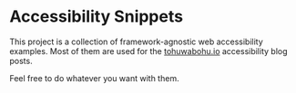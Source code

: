 # Accessibility Snippets

This project is a collection of framework-agnostic web accessibility examples. Most of them are used for the 
[tohuwabohu.io](https://www.tohuwabohu.io/) accessibility blog posts.

Feel free to do whatever you want with them.